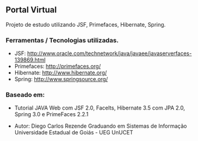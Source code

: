 ## Portal Virtual

Projeto de estudo utilizando JSF, Primefaces, Hibernate, Spring.

### Ferramentas / Tecnologias utilizadas.

* JSF: http://www.oracle.com/technetwork/java/javaee/javaserverfaces-139869.html
* Primefaces: http://primefaces.org/
* Hibernate: http://www.hibernate.org/
* Spring: http://www.springsource.org/

### Baseado em:

* Tutorial JAVA Web com JSF 2.0, Facelts, Hibernate 3.5 com JPA 2.0, 
Spring 3.0 e PrimeFaces 2.2.1 

* Autor: Diego Carlos Rezende 
Graduando em Sistemas de Informação 
Universidade Estadual de Goiás - UEG UnUCET